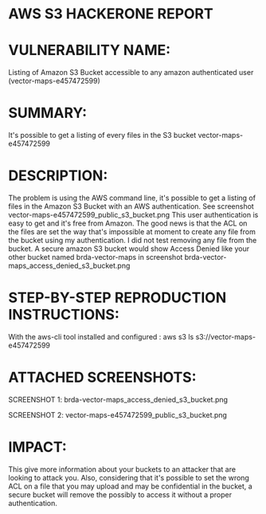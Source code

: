 # AWS S3 HACKERONE REPORT
  
# VULNERABILITY NAME: 
Listing of Amazon S3 Bucket accessible to any amazon authenticated user (vector-maps-e457472599)

# SUMMARY:
It's possible to get a listing of every files in the S3 bucket vector-maps-e457472599

# DESCRIPTION: 
The problem is using the AWS command line, it's possible to get a listing of files in the Amazon S3 Bucket with an AWS authentication. See screenshot vector-maps-e457472599_public_s3_bucket.png
This user authentication is easy to get and it's free from Amazon.
The good news is that the ACL on the files are set the way that's impossible at moment to create any file from the bucket using my authentication. I did not test removing any file from the bucket.
A secure amazon S3 bucket would show Access Denied like your other bucket named brda-vector-maps in screenshot brda-vector-maps_access_denied_s3_bucket.png

# STEP-BY-STEP REPRODUCTION INSTRUCTIONS:
With the aws-cli tool installed and configured :
aws s3 ls s3://vector-maps-e457472599

# ATTACHED SCREENSHOTS:
SCREENSHOT 1: brda-vector-maps_access_denied_s3_bucket.png

SCREENSHOT 2: vector-maps-e457472599_public_s3_bucket.png

# IMPACT:
This give more information about your buckets to an attacker that are looking to attack you.
Also, considering that it's possible to set the wrong ACL on a file that you may upload and may be confidential in the bucket, a secure bucket will remove the possibly to access it without a proper authentication.
